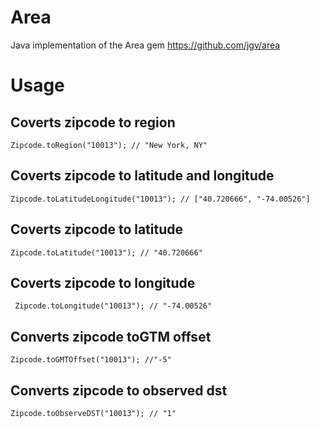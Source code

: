 Area
====

Java implementation of the Area gem
https://github.com/jgv/area

Usage
=====

Coverts zipcode to region
-----------------------------
` Zipcode.toRegion("10013"); // "New York, NY" `

Coverts zipcode to latitude and longitude
-------------------------------------------
` Zipcode.toLatitudeLongitude("10013"); // ["40.720666", "-74.00526"] `
  
Coverts zipcode to latitude
-------------------------------
` Zipcode.toLatitude("10013"); // "40.720666" `
  
Coverts zipcode to longitude
-------------------------------
` Zipcode.toLongitude("10013"); // "-74.00526"`

Converts zipcode toGTM offset
---------------------------------
`Zipcode.toGMTOffset("10013"); //"-5"`

Converts zipcode to observed dst
-----------------------------------
` Zipcode.toObserveDST("10013"); // "1" `
